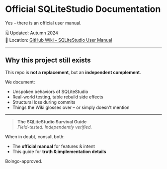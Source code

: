 # Official SQLiteStudio Documentation

Yes – there is an official user manual.

🗓️ Updated: Autumn 2024  
📍 Location: [GitHub Wiki – SQLiteStudio User Manual](https://github.com/pawelsalawa/sqlitestudio/wiki/User_Manual)

---

## Why this project still exists

This repo is **not a replacement**, but an **independent complement**.

We document:

- Unspoken behaviors of SQLiteStudio
- Real-world testing, table rebuild side effects
- Structural loss during commits
- Things the Wiki glosses over – or simply doesn't mention

---

> **The SQLiteStudio Survival Guide**  
> *Field-tested. Independently verified.*

When in doubt, consult both:
- The **official manual** for features & intent  
- This guide for **truth & implementation details**

Boingo-approved.  

